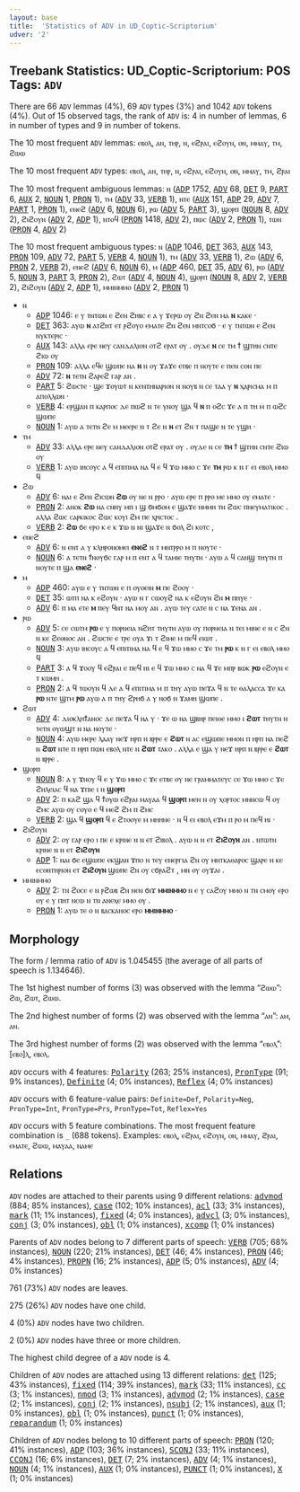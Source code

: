 ```yaml
---
layout: base
title:  'Statistics of ADV in UD_Coptic-Scriptorium'
udver: '2'
---
```


## Treebank Statistics: UD_Coptic-Scriptorium: POS Tags: `ADV`

There are 66 `ADV` lemmas (4%), 69 `ADV` types (3%) and 1042 `ADV` tokens (4%).
Out of 15 observed tags, the rank of `ADV` is: 4 in number of lemmas, 6 in number of types and 9 in number of tokens.

The 10 most frequent `ADV` lemmas: ⲉⲃⲟⲗ, ⲁⲛ, ⲧⲏⲣ, ⲛ, ⲉϩⲣⲁⲓ, ⲉϩⲟⲩⲛ, ⲟⲛ, ⲙⲙⲁⲩ, ⲧⲙ, ϩⲱⲱ

The 10 most frequent `ADV` types:  ⲉⲃⲟⲗ, ⲁⲛ, ⲧⲏⲣ, ⲛ, ⲉϩⲣⲁⲓ, ⲉϩⲟⲩⲛ, ⲟⲛ, ⲙⲙⲁⲩ, ⲧⲙ, ϩⲣⲁⲓ

The 10 most frequent ambiguous lemmas: ⲛ (<tt><a href="cop_scriptorium-pos-ADP.html">ADP</a></tt> 1752, <tt><a href="cop_scriptorium-pos-ADV.html">ADV</a></tt> 68, <tt><a href="cop_scriptorium-pos-DET.html">DET</a></tt> 9, <tt><a href="cop_scriptorium-pos-PART.html">PART</a></tt> 6, <tt><a href="cop_scriptorium-pos-AUX.html">AUX</a></tt> 2, <tt><a href="cop_scriptorium-pos-NOUN.html">NOUN</a></tt> 1, <tt><a href="cop_scriptorium-pos-PRON.html">PRON</a></tt> 1), ⲧⲙ (<tt><a href="cop_scriptorium-pos-ADV.html">ADV</a></tt> 33, <tt><a href="cop_scriptorium-pos-VERB.html">VERB</a></tt> 1), ⲛⲧⲉ (<tt><a href="cop_scriptorium-pos-AUX.html">AUX</a></tt> 151, <tt><a href="cop_scriptorium-pos-ADP.html">ADP</a></tt> 29, <tt><a href="cop_scriptorium-pos-ADV.html">ADV</a></tt> 7, <tt><a href="cop_scriptorium-pos-PART.html">PART</a></tt> 1, <tt><a href="cop_scriptorium-pos-PRON.html">PRON</a></tt> 1), ⲉⲛⲉϩ (<tt><a href="cop_scriptorium-pos-ADV.html">ADV</a></tt> 6, <tt><a href="cop_scriptorium-pos-NOUN.html">NOUN</a></tt> 6), ⲣⲱ (<tt><a href="cop_scriptorium-pos-ADV.html">ADV</a></tt> 5, <tt><a href="cop_scriptorium-pos-PART.html">PART</a></tt> 3), ϣⲟⲣⲡ (<tt><a href="cop_scriptorium-pos-NOUN.html">NOUN</a></tt> 8, <tt><a href="cop_scriptorium-pos-ADV.html">ADV</a></tt> 2), ϩⲓϩⲟⲩⲛ (<tt><a href="cop_scriptorium-pos-ADV.html">ADV</a></tt> 2, <tt><a href="cop_scriptorium-pos-ADP.html">ADP</a></tt> 1), ⲛⲧⲟϥ (<tt><a href="cop_scriptorium-pos-PRON.html">PRON</a></tt> 1418, <tt><a href="cop_scriptorium-pos-ADV.html">ADV</a></tt> 2), ⲡⲱⲥ (<tt><a href="cop_scriptorium-pos-ADV.html">ADV</a></tt> 2, <tt><a href="cop_scriptorium-pos-PRON.html">PRON</a></tt> 1), ⲧⲱⲛ (<tt><a href="cop_scriptorium-pos-PRON.html">PRON</a></tt> 4, <tt><a href="cop_scriptorium-pos-ADV.html">ADV</a></tt> 2)

The 10 most frequent ambiguous types:  ⲛ (<tt><a href="cop_scriptorium-pos-ADP.html">ADP</a></tt> 1046, <tt><a href="cop_scriptorium-pos-DET.html">DET</a></tt> 363, <tt><a href="cop_scriptorium-pos-AUX.html">AUX</a></tt> 143, <tt><a href="cop_scriptorium-pos-PRON.html">PRON</a></tt> 109, <tt><a href="cop_scriptorium-pos-ADV.html">ADV</a></tt> 72, <tt><a href="cop_scriptorium-pos-PART.html">PART</a></tt> 5, <tt><a href="cop_scriptorium-pos-VERB.html">VERB</a></tt> 4, <tt><a href="cop_scriptorium-pos-NOUN.html">NOUN</a></tt> 1), ⲧⲙ (<tt><a href="cop_scriptorium-pos-ADV.html">ADV</a></tt> 33, <tt><a href="cop_scriptorium-pos-VERB.html">VERB</a></tt> 1), ϩⲱ (<tt><a href="cop_scriptorium-pos-ADV.html">ADV</a></tt> 6, <tt><a href="cop_scriptorium-pos-PRON.html">PRON</a></tt> 2, <tt><a href="cop_scriptorium-pos-VERB.html">VERB</a></tt> 2), ⲉⲛⲉϩ (<tt><a href="cop_scriptorium-pos-ADV.html">ADV</a></tt> 6, <tt><a href="cop_scriptorium-pos-NOUN.html">NOUN</a></tt> 6), ⲙ (<tt><a href="cop_scriptorium-pos-ADP.html">ADP</a></tt> 460, <tt><a href="cop_scriptorium-pos-DET.html">DET</a></tt> 35, <tt><a href="cop_scriptorium-pos-ADV.html">ADV</a></tt> 6), ⲣⲱ (<tt><a href="cop_scriptorium-pos-ADV.html">ADV</a></tt> 5, <tt><a href="cop_scriptorium-pos-NOUN.html">NOUN</a></tt> 3, <tt><a href="cop_scriptorium-pos-PART.html">PART</a></tt> 3, <tt><a href="cop_scriptorium-pos-PRON.html">PRON</a></tt> 2), ϩⲱⲧ (<tt><a href="cop_scriptorium-pos-ADV.html">ADV</a></tt> 4, <tt><a href="cop_scriptorium-pos-NOUN.html">NOUN</a></tt> 4), ϣⲟⲣⲡ (<tt><a href="cop_scriptorium-pos-NOUN.html">NOUN</a></tt> 8, <tt><a href="cop_scriptorium-pos-ADV.html">ADV</a></tt> 2, <tt><a href="cop_scriptorium-pos-VERB.html">VERB</a></tt> 2), ϩⲓϩⲟⲩⲛ (<tt><a href="cop_scriptorium-pos-ADV.html">ADV</a></tt> 2, <tt><a href="cop_scriptorium-pos-ADP.html">ADP</a></tt> 1), ⲙⲙⲓⲛⲙⲙⲟ (<tt><a href="cop_scriptorium-pos-ADV.html">ADV</a></tt> 2, <tt><a href="cop_scriptorium-pos-PRON.html">PRON</a></tt> 1)


* ⲛ
  * <tt><a href="cop_scriptorium-pos-ADP.html">ADP</a></tt> 1046: ⲉ ⲩ ⲧⲛⲧⲱⲛ ⲉ ϩⲉⲛ ϩⲏⲃⲥ ⲉ ⲁ ⲩ ϫⲉⲣⲱ ⲟⲩ ϩⲛ ϩⲉⲛ ⲙⲁ <b>ⲛ</b> ⲕⲁⲕⲉ ·
  * <tt><a href="cop_scriptorium-pos-DET.html">DET</a></tt> 363: ⲁⲩⲱ <b>ⲛ</b> ⲁⲧϩⲏⲧ ⲉⲧ ⲣϩⲟⲩⲟ ⲉⲙⲁⲧⲉ ϩⲛ ϩⲉⲛ ⲙⲛⲧⲥⲟϭ · ⲉ ⲩ ⲧⲛⲧⲱⲛ ⲉ ϩⲉⲛ ⲛⲩⲕⲧⲉⲣⲓⲥ ·
  * <tt><a href="cop_scriptorium-pos-AUX.html">AUX</a></tt> 143: ⲁⲗⲗⲁ ⲉⲣⲉ ⲛⲉⲩ ⲥⲁⲛⲇⲁⲗⲓⲟⲛ ⲟⲧϩ ⲉⲣⲁⲧ ⲟⲩ . ⲟⲩⲇⲉ <b>ⲛ</b> ⲥⲉ ⲧⲙ ϯ ϣⲧⲏⲛ ⲥⲛⲧⲉ ϩⲓⲱ ⲟⲩ
  * <tt><a href="cop_scriptorium-pos-PRON.html">PRON</a></tt> 109: ⲁⲗⲗⲁ ⲉϥⲉ ϣⲱⲡⲉ ⲛⲁ <b>ⲛ</b> ⲛ ⲟⲩ ϫⲁϫⲉ ⲉⲧⲃⲉ ⲡ ⲛⲟⲩⲧⲉ ⲉ ⲡⲉⲛ ⲥⲟⲛ ⲡⲉ
  * <tt><a href="cop_scriptorium-pos-ADV.html">ADV</a></tt> 72: <b>ⲛ</b> ⲧⲉⲧⲛ ϩⲁⲣⲉϩ ⲅⲁⲣ ⲁⲛ .
  * <tt><a href="cop_scriptorium-pos-PART.html">PART</a></tt> 5: ϩⲱⲥⲧⲉ · ϣⲉ ϫⲟⲩⲱⲧ ⲛ ⲕⲉⲛⲧⲏⲛⲁⲣⲓⲟⲛ ⲛ ⲛⲟⲩⲃ ⲛ ⲥⲉ ⲧⲁⲁ ⲩ <b>ⲛ</b> ⲭⲁⲣⲓⲥⲙⲁ ⲙ ⲡ ⲁⲡⲟⲗⲗⲱⲛ ·
  * <tt><a href="cop_scriptorium-pos-VERB.html">VERB</a></tt> 4: ⲉⲣϣⲁⲛ ⲡ ⲕⲁⲣⲡⲟⲥ ⲇⲉ ⲡⲱϩ ⲛ ⲧⲉ ⲩⲛⲟⲩ ϣⲁ ϥ <b>ⲛ</b> ⲡ ⲟϩⲥ ϫⲉ ⲁ ⲡ ⲧⲏ ⲙ ⲡ ⲱϩⲥ ϣⲱⲡⲉ
  * <tt><a href="cop_scriptorium-pos-NOUN.html">NOUN</a></tt> 1: ⲁⲩⲱ ⲁ ⲧⲉⲧⲛ ϩⲉ ⲙ ⲙⲉⲉⲣⲉ ⲛ ⲧ ϩⲉ ⲛ <b>ⲛ</b> ⲉⲧ ϩⲛ ⲧ ⲡⲁϣⲉ ⲛ ⲧⲉ ⲩϣⲏ ·
* ⲧⲙ
  * <tt><a href="cop_scriptorium-pos-ADV.html">ADV</a></tt> 33: ⲁⲗⲗⲁ ⲉⲣⲉ ⲛⲉⲩ ⲥⲁⲛⲇⲁⲗⲓⲟⲛ ⲟⲧϩ ⲉⲣⲁⲧ ⲟⲩ . ⲟⲩⲇⲉ ⲛ ⲥⲉ <b>ⲧⲙ</b> ϯ ϣⲧⲏⲛ ⲥⲛⲧⲉ ϩⲓⲱ ⲟⲩ
  * <tt><a href="cop_scriptorium-pos-VERB.html">VERB</a></tt> 1: ⲁⲩⲱ ⲓⲏⲥⲟⲩⲥ ⲁ ϥ ⲉⲡⲓⲧⲓⲙⲁ ⲛⲁ ϥ ⲉ ϥ ϫⲱ ⲙⲙⲟ ⲥ ϫⲉ <b>ⲧⲙ</b> ⲣⲱ ⲕ ⲛ ⲅ ⲉⲓ ⲉⲃⲟⲗ ⲙⲙⲟ ϥ
* ϩⲱ
  * <tt><a href="cop_scriptorium-pos-ADV.html">ADV</a></tt> 6: ⲛⲁⲓ ⲉ ϩⲉⲛ ϩⲓⲥⲱⲛ <b>ϩⲱ</b> ⲟⲩ ⲛⲉ ⲛ ⲣⲣⲟ · ⲁⲩⲱ ⲉⲣⲉ ⲡ ⲣⲣⲟ ⲙⲉ ⲙⲙⲟ ⲟⲩ ⲉⲙⲁⲧⲉ ·
  * <tt><a href="cop_scriptorium-pos-PRON.html">PRON</a></tt> 2: ⲁⲛⲟⲕ <b>ϩⲱ</b> ⲛⲁ ⲥⲛⲏⲩ ⲙⲡ ⲓ ϣ ϭⲙϭⲟⲙ ⲉ ϣⲁϫⲉ ⲛⲙⲙⲏ ⲧⲛ ϩⲱⲥ ⲡⲛⲉⲩⲙⲁⲧⲓⲕⲟⲥ . ⲁⲗⲗⲁ ϩⲱⲥ ⲥⲁⲣⲕⲓⲕⲟⲥ ϩⲱⲥ ⲕⲟⲩⲓ ϩⲙ ⲡⲉ ⲭⲣⲓⲥⲧⲟⲥ .
  * <tt><a href="cop_scriptorium-pos-VERB.html">VERB</a></tt> 2: <b>ϩⲱ</b> ϭⲉ ⲉⲣⲟ ⲕ ⲉ ⲕ ϫⲱ ⲛ ⲛⲓ ϣⲁϫⲉ ⲛ ϭⲟⲗ ϩⲓ ⲕⲟⲧⲥ ,
* ⲉⲛⲉϩ
  * <tt><a href="cop_scriptorium-pos-ADV.html">ADV</a></tt> 6: ⲛ ⲉⲛⲧ ⲁ ⲩ ⲕⲗⲏⲣⲟⲛⲟⲙⲉⲓ <b>ⲉⲛⲉϩ</b> ⲛ ⲧ ⲙⲛⲧⲣⲣⲟ ⲙ ⲡ ⲛⲟⲩⲧⲉ ·
  * <tt><a href="cop_scriptorium-pos-NOUN.html">NOUN</a></tt> 6: ⲁ ⲧⲉⲧⲛ ϯⲛⲟⲩϭⲥ ⲅⲁⲣ ⲙ ⲡ ⲉⲛⲧ ⲁ ϥ ⲧⲁⲙⲓⲉ ⲧⲏⲩⲧⲛ · ⲁⲩⲱ ⲁ ϥ ⲥⲁⲛϣ ⲧⲏⲩⲧⲛ ⲡ ⲛⲟⲩⲧⲉ ⲡ ϣⲁ <b>ⲉⲛⲉϩ</b> ·
* ⲙ
  * <tt><a href="cop_scriptorium-pos-ADP.html">ADP</a></tt> 460: ⲁⲩⲱ ⲉ ⲩ ⲧⲛⲧⲱⲛ ⲉ ⲡ ⲟⲩⲟⲉⲓⲛ <b>ⲙ</b> ⲡⲉ ϩⲟⲟⲩ ·
  * <tt><a href="cop_scriptorium-pos-DET.html">DET</a></tt> 35: ⲱⲧⲡ ⲛⲁ ⲕ ⲉϩⲟⲩⲛ · ⲁⲩⲱ ⲛ ⲅ ⲥⲱⲟⲩϩ ⲛⲁ ⲕ ⲉϩⲟⲩⲛ ϩⲛ <b>ⲙ</b> ⲡⲏⲩⲉ ·
  * <tt><a href="cop_scriptorium-pos-ADV.html">ADV</a></tt> 6: ⲡ ⲙⲁ ⲉⲧⲉ <b>ⲙ</b> ⲡⲉⲩ ϥⲛⲧ ⲛⲁ ⲙⲟⲩ ⲁⲛ . ⲁⲩⲱ ⲧⲉⲩ ⲥⲁⲧⲉ ⲛ ⲥ ⲛⲁ ϫⲉⲛⲁ ⲁⲛ .
* ⲣⲱ
  * <tt><a href="cop_scriptorium-pos-ADV.html">ADV</a></tt> 5: ⲥⲉ ⲥⲱⲧⲙ <b>ⲣⲱ</b> ⲉ ⲩ ⲡⲟⲣⲛⲉⲓⲁ ⲛϩⲏⲧ ⲧⲏⲩⲧⲛ ⲁⲩⲱ ⲟⲩ ⲡⲟⲣⲛⲉⲓⲁ ⲛ ⲧⲉⲓ ⲙⲓⲛⲉ ⲉ ⲛ ⲥ ϩⲛ ⲛ ⲕⲉ ϩⲉⲑⲛⲟⲥ ⲁⲛ . ϩⲱⲥⲧⲉ ⲉ ⲧⲣⲉ ⲟⲩⲁ ϫⲓ ⲧ ϩⲓⲙⲉ ⲙ ⲡⲉϥ ⲉⲓⲱⲧ .
  * <tt><a href="cop_scriptorium-pos-NOUN.html">NOUN</a></tt> 3: ⲁⲩⲱ ⲓⲏⲥⲟⲩⲥ ⲁ ϥ ⲉⲡⲓⲧⲓⲙⲁ ⲛⲁ ϥ ⲉ ϥ ϫⲱ ⲙⲙⲟ ⲥ ϫⲉ ⲧⲙ <b>ⲣⲱ</b> ⲕ ⲛ ⲅ ⲉⲓ ⲉⲃⲟⲗ ⲙⲙⲟ ϥ
  * <tt><a href="cop_scriptorium-pos-PART.html">PART</a></tt> 3: ⲁ ϥ ϫⲟⲟⲩ ϥ ⲉϩⲣⲁⲓ ⲉ ⲡⲉϥ ⲏⲓ ⲉ ϥ ϫⲱ ⲙⲙⲟ ⲥ ⲛⲁ ϥ ϫⲉ ⲙⲡⲣ ⲃⲱⲕ <b>ⲣⲱ</b> ⲉϩⲟⲩⲛ ⲉ ⲧ ⲕⲱⲙⲏ .
  * <tt><a href="cop_scriptorium-pos-PRON.html">PRON</a></tt> 2: ⲁ ϥ ⲧⲱⲟⲩⲛ ϥ ⲇⲉ ⲁ ϥ ⲉⲡⲓⲧⲓⲙⲁ ⲙ ⲡ ⲧⲏⲩ ⲁⲩⲱ ⲡⲉϫⲁ ϥ ⲛ ⲧⲉ ⲑⲁⲗⲁⲥⲥⲁ ϫⲉ ⲕⲁ <b>ⲣⲱ</b> ⲛⲧⲉ ϣⲧⲙ <b>ⲣⲱ</b> ⲁⲩⲱ ⲁ ⲡ ⲧⲏⲩ ϩⲣⲏϭ ⲁ ⲩ ⲛⲟϭ ⲛ ϫⲁⲙⲏ ϣⲱⲡⲉ .
* ϩⲱⲧ
  * <tt><a href="cop_scriptorium-pos-ADV.html">ADV</a></tt> 4: ⲇⲓⲟⲕⲗⲏϯⲁⲛⲟⲥ ⲇⲉ ⲡⲉϫⲁ ϥ ⲛⲁ ⲩ · ϫⲉ ⲱ ⲛⲁ ϣⲃⲏⲣ ⲡⲉⲓⲑⲉ ⲙⲙⲟ ⲓ <b>ϩⲱⲧ</b> ⲧⲏⲩⲧⲛ ⲛ ⲧⲉⲧⲛ ⲟⲩⲱϣⲧ ⲛ ⲛⲁ ⲛⲟⲩⲧⲉ ·
  * <tt><a href="cop_scriptorium-pos-NOUN.html">NOUN</a></tt> 4: ⲁⲩⲱ ⲙⲉⲣⲉ ⲗⲁⲁⲩ ⲛⲉϫ ⲏⲣⲡ ⲛ ⲃⲣⲣⲉ ⲉ <b>ϩⲱⲧ</b> ⲛ ⲁⲥ ⲉϣⲱⲡⲉ ⲙⲙⲟⲛ ⲡ ⲏⲣⲡ ⲛⲁ ⲡⲉϩ ⲛ <b>ϩⲱⲧ</b> ⲛⲧⲉ ⲡ ⲏⲣⲡ ⲡⲱⲛ ⲉⲃⲟⲗ ⲛⲧⲉ ⲛ <b>ϩⲱⲧ</b> ⲧⲁⲕⲟ . ⲁⲗⲗⲁ ⲉ ϣⲁ ⲩ ⲛⲉϫ ⲏⲣⲡ ⲛ ⲃⲣⲣⲉ ⲉ <b>ϩⲱⲧ</b> ⲛ ⲃⲣⲣⲉ .
* ϣⲟⲣⲡ
  * <tt><a href="cop_scriptorium-pos-NOUN.html">NOUN</a></tt> 8: ⲁ ⲩ ϫⲛⲟⲩ ϥ ⲉ ⲩ ϫⲱ ⲙⲙⲟ ⲥ ϫⲉ ⲉⲧⲃⲉ ⲟⲩ ⲛⲉ ⲅⲣⲁⲙⲙⲁⲧⲉⲩⲥ ⲥⲉ ϫⲱ ⲙⲙⲟ ⲥ ϫⲉ ϩⲏⲗⲉⲓⲁⲥ ϥ ⲛⲁ ϫⲡⲓⲉ ⲓ ⲛ <b>ϣⲟⲣⲡ</b>
  * <tt><a href="cop_scriptorium-pos-ADV.html">ADV</a></tt> 2: ⲡ ⲕⲁϩ ϣⲁ ϥ ϯⲟⲩⲱ ⲉϩⲣⲁⲓ ⲙⲁⲩⲁⲁ ϥ <b>ϣⲟⲣⲡ</b> ⲙⲉⲛ ⲛ ⲟⲩ ⲭⲟⲣⲧⲟⲥ ⲙⲛⲛⲥⲱ ϥ ⲟⲩ ϩⲙⲥ ⲁⲩⲱ ⲟⲩ ⲥⲟⲩⲟ ⲉ ϥ ⲙⲉϩ ϩⲙ ⲡ ϩⲙⲥ
  * <tt><a href="cop_scriptorium-pos-VERB.html">VERB</a></tt> 2: ϣⲁ ϥ <b>ϣⲟⲣⲡ</b> ϥ ⲉ ϩⲧⲟⲟⲩⲉ ⲙ ⲙⲏⲏⲛⲉ · ⲛ ϥ ⲉⲓ ⲉⲃⲟⲗ ⲉϫⲙ ⲡ ⲣⲟ ⲙ ⲡⲉϥ ⲏⲓ ·
* ϩⲓϩⲟⲩⲛ
  * <tt><a href="cop_scriptorium-pos-ADV.html">ADV</a></tt> 2: ⲟⲩ ⲅⲁⲣ ⲉⲣⲟ ⲓ ⲡⲉ ⲉ ⲕⲣⲓⲛⲉ ⲛ ⲛ ⲉⲧ ϩⲓⲃⲟⲗ . ⲁⲩⲱ ⲛ ⲛ ⲉⲧ <b>ϩⲓϩⲟⲩⲛ</b> ⲁⲛ . ⲛⲧⲱⲧⲛ ⲕⲣⲓⲛⲉ ⲛ ⲛ ⲉⲧ <b>ϩⲓϩⲟⲩⲛ</b>
  * <tt><a href="cop_scriptorium-pos-ADP.html">ADP</a></tt> 1: ⲛⲁⲓ ϭⲉ ⲉϣⲱⲡⲉ ⲉⲕϣⲁⲛ ϫⲡⲟ ⲛ ⲧⲉⲩ ⲉⲛⲉⲣⲅⲓⲁ ϩⲛ ⲟⲩ ⲙⲛⲧⲕⲁⲑⲁⲣⲟⲥ ϣⲁⲣⲉ ⲛ ⲕⲉ ⲉⲥⲑⲏⲧⲏⲣⲓⲟⲛ ⲉⲧ <b>ϩⲓϩⲟⲩⲛ</b> ϣⲱⲡⲉ ϩⲛ ⲟⲩ ⲥϭⲣⲁϩⲧ , ⲙⲛ ⲟⲩ ⲟⲩϫⲁⲓ .
* ⲙⲙⲓⲛⲙⲙⲟ
  * <tt><a href="cop_scriptorium-pos-ADV.html">ADV</a></tt> 2: ⲧⲛ ϩⲟⲥⲉ ⲉ ⲛ ⲣϩⲱⲃ ϩⲛ ⲛⲉⲛ ϭⲓϫ <b>ⲙⲙⲓⲛⲙⲙⲟ</b> ⲛ ⲉ ⲩ ⲥⲁϩⲟⲩ ⲙⲙⲟ ⲛ ⲧⲛ ⲥⲙⲟⲩ ⲉⲣⲟ ⲟⲩ ⲉ ⲩ ⲡⲏⲧ ⲛⲥⲱ ⲛ ⲧⲛ ⲁⲛⲉⲭⲉ ⲙⲙⲟ ⲟⲩ .
  * <tt><a href="cop_scriptorium-pos-PRON.html">PRON</a></tt> 1: ⲁⲩⲱ ⲧⲉ ⲟ ⲛ ⲃⲁⲥⲕⲁⲛⲟⲥ ⲉⲣⲟ <b>ⲙⲙⲓⲛⲙⲙⲟ</b> ·

## Morphology

The form / lemma ratio of `ADV` is 1.045455 (the average of all parts of speech is 1.134646).

The 1st highest number of forms (3) was observed with the lemma “ϩⲱⲱ”: ϩⲱ, ϩⲱⲧ, ϩⲱⲱ.

The 2nd highest number of forms (2) was observed with the lemma “ⲁⲛ”: ⲁⲙ, ⲁⲛ.

The 3rd highest number of forms (2) was observed with the lemma “ⲉⲃⲟⲗ”: [ⲉⲃⲟ]ⲗ, ⲉⲃⲟⲗ.

`ADV` occurs with 4 features: <tt><a href="cop_scriptorium-feat-Polarity.html">Polarity</a></tt> (263; 25% instances), <tt><a href="cop_scriptorium-feat-PronType.html">PronType</a></tt> (91; 9% instances), <tt><a href="cop_scriptorium-feat-Definite.html">Definite</a></tt> (4; 0% instances), <tt><a href="cop_scriptorium-feat-Reflex.html">Reflex</a></tt> (4; 0% instances)

`ADV` occurs with 6 feature-value pairs: `Definite=Def`, `Polarity=Neg`, `PronType=Int`, `PronType=Prs`, `PronType=Tot`, `Reflex=Yes`

`ADV` occurs with 5 feature combinations.
The most frequent feature combination is `_` (688 tokens).
Examples: ⲉⲃⲟⲗ, ⲉϩⲣⲁⲓ, ⲉϩⲟⲩⲛ, ⲟⲛ, ⲙⲙⲁⲩ, ϩⲣⲁⲓ, ⲉⲙⲁⲧⲉ, ϩⲱⲱ, ⲙⲁⲩⲁⲁ, ⲛⲁⲙⲉ


## Relations

`ADV` nodes are attached to their parents using 9 different relations: <tt><a href="cop_scriptorium-dep-advmod.html">advmod</a></tt> (884; 85% instances), <tt><a href="cop_scriptorium-dep-case.html">case</a></tt> (102; 10% instances), <tt><a href="cop_scriptorium-dep-acl.html">acl</a></tt> (33; 3% instances), <tt><a href="cop_scriptorium-dep-mark.html">mark</a></tt> (11; 1% instances), <tt><a href="cop_scriptorium-dep-fixed.html">fixed</a></tt> (4; 0% instances), <tt><a href="cop_scriptorium-dep-advcl.html">advcl</a></tt> (3; 0% instances), <tt><a href="cop_scriptorium-dep-conj.html">conj</a></tt> (3; 0% instances), <tt><a href="cop_scriptorium-dep-obl.html">obl</a></tt> (1; 0% instances), <tt><a href="cop_scriptorium-dep-xcomp.html">xcomp</a></tt> (1; 0% instances)

Parents of `ADV` nodes belong to 7 different parts of speech: <tt><a href="cop_scriptorium-pos-VERB.html">VERB</a></tt> (705; 68% instances), <tt><a href="cop_scriptorium-pos-NOUN.html">NOUN</a></tt> (220; 21% instances), <tt><a href="cop_scriptorium-pos-DET.html">DET</a></tt> (46; 4% instances), <tt><a href="cop_scriptorium-pos-PRON.html">PRON</a></tt> (46; 4% instances), <tt><a href="cop_scriptorium-pos-PROPN.html">PROPN</a></tt> (16; 2% instances), <tt><a href="cop_scriptorium-pos-ADP.html">ADP</a></tt> (5; 0% instances), <tt><a href="cop_scriptorium-pos-ADV.html">ADV</a></tt> (4; 0% instances)

761 (73%) `ADV` nodes are leaves.

275 (26%) `ADV` nodes have one child.

4 (0%) `ADV` nodes have two children.

2 (0%) `ADV` nodes have three or more children.

The highest child degree of a `ADV` node is 4.

Children of `ADV` nodes are attached using 13 different relations: <tt><a href="cop_scriptorium-dep-det.html">det</a></tt> (125; 43% instances), <tt><a href="cop_scriptorium-dep-fixed.html">fixed</a></tt> (114; 39% instances), <tt><a href="cop_scriptorium-dep-mark.html">mark</a></tt> (33; 11% instances), <tt><a href="cop_scriptorium-dep-cc.html">cc</a></tt> (3; 1% instances), <tt><a href="cop_scriptorium-dep-nmod.html">nmod</a></tt> (3; 1% instances), <tt><a href="cop_scriptorium-dep-advmod.html">advmod</a></tt> (2; 1% instances), <tt><a href="cop_scriptorium-dep-case.html">case</a></tt> (2; 1% instances), <tt><a href="cop_scriptorium-dep-conj.html">conj</a></tt> (2; 1% instances), <tt><a href="cop_scriptorium-dep-nsubj.html">nsubj</a></tt> (2; 1% instances), <tt><a href="cop_scriptorium-dep-aux.html">aux</a></tt> (1; 0% instances), <tt><a href="cop_scriptorium-dep-obl.html">obl</a></tt> (1; 0% instances), <tt><a href="cop_scriptorium-dep-punct.html">punct</a></tt> (1; 0% instances), <tt><a href="cop_scriptorium-dep-reparandum.html">reparandum</a></tt> (1; 0% instances)

Children of `ADV` nodes belong to 10 different parts of speech: <tt><a href="cop_scriptorium-pos-PRON.html">PRON</a></tt> (120; 41% instances), <tt><a href="cop_scriptorium-pos-ADP.html">ADP</a></tt> (103; 36% instances), <tt><a href="cop_scriptorium-pos-SCONJ.html">SCONJ</a></tt> (33; 11% instances), <tt><a href="cop_scriptorium-pos-CCONJ.html">CCONJ</a></tt> (16; 6% instances), <tt><a href="cop_scriptorium-pos-DET.html">DET</a></tt> (7; 2% instances), <tt><a href="cop_scriptorium-pos-ADV.html">ADV</a></tt> (4; 1% instances), <tt><a href="cop_scriptorium-pos-NOUN.html">NOUN</a></tt> (4; 1% instances), <tt><a href="cop_scriptorium-pos-AUX.html">AUX</a></tt> (1; 0% instances), <tt><a href="cop_scriptorium-pos-PUNCT.html">PUNCT</a></tt> (1; 0% instances), <tt><a href="cop_scriptorium-pos-X.html">X</a></tt> (1; 0% instances)


